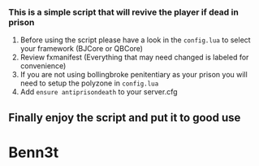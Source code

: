 ### This is a simple script that will revive the player if dead in prison
1) Before using the script please have a look in the `config.lua` to select your framework (BJCore or QBCore) 
2) Review fxmanifest (Everything that may need changed is labeled for convenience)
3) If you are not using bollingbroke penitentiary as your prison you will need to setup the polyzone in `config.lua`
4) Add `ensure antiprisondeath` to your server.cfg

## Finally enjoy the script and put it to good use
# Benn3t
